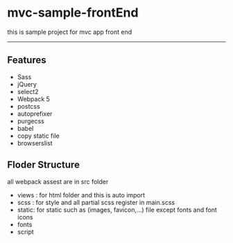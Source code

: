# mvc-sample-frontEnd

this is sample project for mvc app front end 

---

## Features

- Sass
-  jQuery
- select2
-  Webpack 5
-  postcss
- autoprefixer
- purgecss
- babel
- copy static file
- browserslist


## Floder Structure 
all webpack assest are in src folder

- views : for html folder and this is auto import
- scss : for style and all partial scss register in main.scss 
- static: for static such as (images, favicon,...) file except fonts and font icons
- fonts
- script

